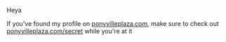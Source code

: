 Heya

If you've found my profile on [ponyvilleplaza.com](https://ponyvilleplaza.com), make sure to check out [ponyvilleplaza.com/secret](https://ponyvilleplaza.com/secret) while you're at it
